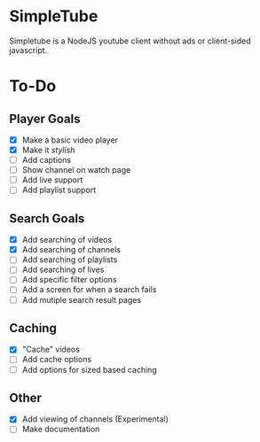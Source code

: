 # SimpleTube
Simpletube is a NodeJS youtube client without ads or client-sided javascript.

# To-Do
## Player Goals
- [x] Make a basic video player
- [x] Make it *stylish*
- [ ] Add captions
- [ ] Show channel on watch page
- [ ] Add live support
- [ ] Add playlist support
## Search Goals
- [x] Add searching of videos
- [x] Add searching of channels
- [ ] Add searching of playlists
- [ ] Add searching of lives
- [ ] Add specific filter options
- [ ] Add a screen for when a search fails
- [ ] Add mutiple search result pages
## Caching
- [x] "Cache" videos
- [ ] Add cache options
- [ ] Add options for sized based caching
## Other
- [x] Add viewing of channels (Experimental)
- [ ] Make documentation

